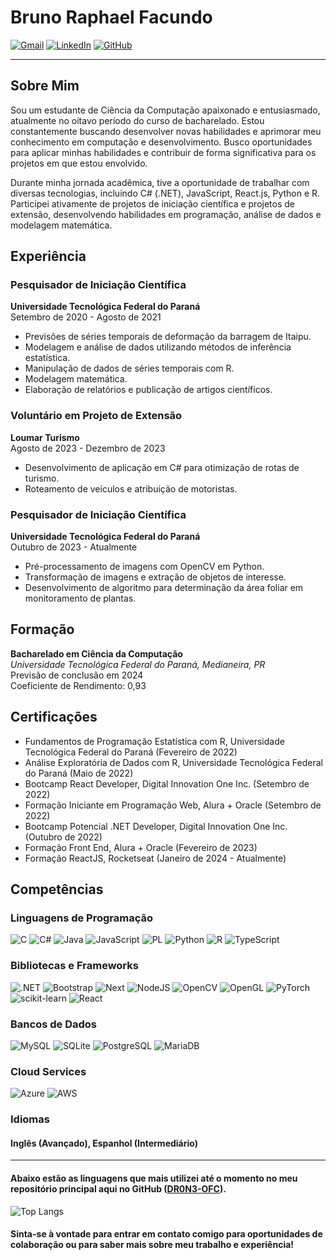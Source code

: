 # Bruno Raphael Facundo

[![Gmail](https://img.shields.io/badge/Gmail-333333?style=for-the-badge&logo=gmail&logoColor=red)](mailto:brunofacundoca@gmail.com) 
[![LinkedIn](https://img.shields.io/badge/LinkedIn-0077B5?style=for-the-badge&logo=linkedin&logoColor=white)](https://www.linkedin.com/in/brunoraphaelfacundo/)
[![GitHub](https://img.shields.io/badge/GitHub-100000?style=for-the-badge&logo=github&logoColor=white)](https://github.com/DR0N3-OFC)

---

## Sobre Mim

Sou um estudante de Ciência da Computação apaixonado e entusiasmado, atualmente no oitavo período do curso de bacharelado. Estou constantemente buscando desenvolver novas habilidades e aprimorar meu conhecimento em computação e desenvolvimento. Busco oportunidades para aplicar minhas habilidades e contribuir de forma significativa para os projetos em que estou envolvido.

Durante minha jornada acadêmica, tive a oportunidade de trabalhar com diversas tecnologias, incluindo C# (.NET), JavaScript, React.js, Python e R. Participei ativamente de projetos de iniciação científica e projetos de extensão, desenvolvendo habilidades em programação, análise de dados e modelagem matemática.

## Experiência

### Pesquisador de Iniciação Científica  
**Universidade Tecnológica Federal do Paraná**  
Setembro de 2020 - Agosto de 2021

- Previsões de séries temporais de deformação da barragem de Itaipu.
- Modelagem e análise de dados utilizando métodos de inferência estatística.
- Manipulação de dados de séries temporais com R.
- Modelagem matemática.
- Elaboração de relatórios e publicação de artigos científicos.

### Voluntário em Projeto de Extensão  
**Loumar Turismo**  
Agosto de 2023 - Dezembro de 2023

- Desenvolvimento de aplicação em C# para otimização de rotas de turismo.
- Roteamento de veículos e atribuição de motoristas.

### Pesquisador de Iniciação Científica  
**Universidade Tecnológica Federal do Paraná**  
Outubro de 2023 - Atualmente

- Pré-processamento de imagens com OpenCV em Python.
- Transformação de imagens e extração de objetos de interesse.
- Desenvolvimento de algoritmo para determinação da área foliar em monitoramento de plantas.


## Formação

**Bacharelado em Ciência da Computação**  
*Universidade Tecnológica Federal do Paraná, Medianeira, PR*  
Previsão de conclusão em 2024  
Coeficiente de Rendimento: 0,93


## Certificações

- Fundamentos de Programação Estatística com R, Universidade Tecnológica Federal do Paraná (Fevereiro de 2022)
- Análise Exploratória de Dados com R, Universidade Tecnológica Federal do Paraná (Maio de 2022)
- Bootcamp React Developer, Digital Innovation One Inc. (Setembro de 2022)
- Formação Iniciante em Programação Web, Alura + Oracle (Setembro de 2022)
- Bootcamp Potencial .NET Developer, Digital Innovation One Inc. (Outubro de 2022)
- Formação Front End, Alura + Oracle (Fevereiro de 2023)
- Formação ReactJS, Rocketseat (Janeiro de 2024 - Atualmente)


## Competências

### Linguagens de Programação 

![C](https://img.shields.io/badge/C-00599C?style=for-the-badge&logo=c&logoColor=white) ![C#](https://img.shields.io/badge/C%23-239120?style=for-the-badge&logo=c-sharp&logoColor=white) ![Java](https://img.shields.io/badge/java-%23ED8B00.svg?style=for-the-badge&logo=openjdk&logoColor=white) ![JavaScript](https://img.shields.io/badge/JavaScript-F7DF1E?style=for-the-badge&logo=javascript&logoColor=black) ![PL](https://img.shields.io/badge/PL%2FSQL-FFFFFF?style=for-the-badge&logo=oracle&logoColor=FF0000&labelColor=FFFFFF&color=FF0000) ![Python](https://img.shields.io/badge/python-3670A0?style=for-the-badge&logo=python&logoColor=ffdd54) ![R](https://img.shields.io/badge/R-276DC3?style=for-the-badge&logo=r&logoColor=white) ![TypeScript](https://img.shields.io/badge/TypeScript-007ACC?style=for-the-badge&logo=typescript&logoColor=white)

### Bibliotecas e Frameworks

![.NET](https://img.shields.io/badge/.NET-5C2D91?style=for-the-badge&logo=.net&logoColor=white) ![Bootstrap](https://img.shields.io/badge/-boostrap-0D1117?style=for-the-badge&logo=bootstrap&labelColor=0D1117) ![Next](https://img.shields.io/badge/Next-black?style=for-the-badge&logo=next.js&logoColor=white) ![NodeJS](https://img.shields.io/badge/node.js-6DA55F?style=for-the-badge&logo=node.js&logoColor=white) ![OpenCV](https://img.shields.io/badge/opencv-%23white.svg?style=for-the-badge&logo=opencv&logoColor=white) ![OpenGL](https://img.shields.io/badge/OpenGL-%23FFFFFF.svg?style=for-the-badge&logo=opengl) ![PyTorch](https://img.shields.io/badge/PyTorch-%23EE4C2C.svg?style=for-the-badge&logo=PyTorch&logoColor=white) ![scikit-learn](https://img.shields.io/badge/scikit--learn-%23F7931E.svg?style=for-the-badge&logo=scikit-learn&logoColor=white) ![React](https://img.shields.io/badge/React-20232A?style=for-the-badge&logo=react&logoColor=61DAFB)

### Bancos de Dados

![MySQL](https://img.shields.io/badge/MySQL-00000F?style=for-the-badge&logo=mysql&logoColor=white) ![SQLite](https://img.shields.io/badge/SQLite-000?style=for-the-badge&logo=sqlite&logoColor=07405E) ![PostgreSQL](https://img.shields.io/badge/PostgreSQL-000?style=for-the-badge&logo=postgresql) ![MariaDB](https://img.shields.io/badge/MariaDB-003545?style=for-the-badge&logo=mariadb&logoColor=white)

### Cloud Services

![Azure](https://img.shields.io/badge/Azure-blue?style=for-the-badge&logo=microsoft%20azure&logoColor=blue&labelColor=FFFFFF&link=https%3A%2F%2Fimages.app.goo.gl%2FK7PN1jYJd57x4q7A8) ![AWS](https://img.shields.io/badge/AWS-000.svg?style=for-the-badge&logo=amazon-aws&logoColor=white)

### Idiomas

#### Inglês (Avançado), Espanhol (Intermediário)

---

#### Abaixo estão as linguagens que mais utilizei até o momento no meu repositório principal aqui no GitHub ([DR0N3-OFC](https://github.com/DR0N3-OFC)).

![Top Langs](https://github-readme-stats-git-masterrstaa-rickstaa.vercel.app/api/top-langs/?username=DR0N3-OFC&layout=compact&bg_color=000&border_color=30A3DC&title_color=E94D5F&text_color=FFF)

#### Sinta-se à vontade para entrar em contato comigo para oportunidades de colaboração ou para saber mais sobre meu trabalho e experiência!